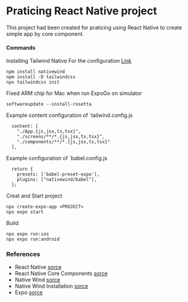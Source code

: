 # Praticing React Native project
This project had been created for praticing using React Native to create simple app by core component.
#### Commands
Installing Tailwind Native
For the configuration [Link](https://www.nativewind.dev/quick-starts/react-native-cli)
```
npm install nativewind
npm install -D tailwindcss
npx tailwindcss init
```
Fixed ARM chip for Mac when run ExpoGo on simulator
```
softwareupdate --install-rosetta
```
Example content configuration of `tailwind.config.js
```
  content: [
    "./App.{js,jsx,ts,tsx}",
    "./screens/**/*.{js,jsx,ts,tsx}",
    "./components/**/*.{js,jsx,ts,tsx}"
  ],
```
Example configuration of `babel.config.js
```
  return {
    presets: ['babel-preset-expo'],
    plugins: ["nativewind/babel"],
  };
```
Creat and Start project
```
npx create-expo-app <PROJECT>
npx expo start
```
Build
```
npx expo run:ios
npx expo run:android
```
### References
- React Native [sorce](https://reactnative.dev/docs/getting-started)
- React Native Core Components [sorce](https://reactnative.dev/docs/components-and-apis)
- Native Wind [sorce](https://www.nativewind.dev)
- Native Wind Installation [sorce](https://www.npmjs.com/package/nativewind)
- Expo [sorce](https://docs.expo.dev)